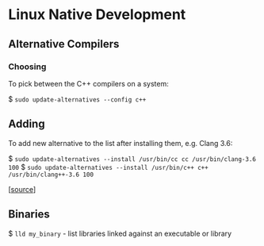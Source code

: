 # Linux Native Development

## Alternative Compilers

### Choosing 

To pick between the C++ compilers on a system:

$ `sudo update-alternatives --config c++`

## Adding

To add new alternative to the list after installing them, e.g. Clang 3.6:

$ `sudo update-alternatives --install /usr/bin/cc cc /usr/bin/clang-3.6 100`
$ `sudo update-alternatives --install /usr/bin/c++ c++ /usr/bin/clang++-3.6 100`

[[source](http://stackoverflow.com/a/30742451/671509)]

## Binaries

$ `lld my_binary` - list libraries linked against an executable or library
